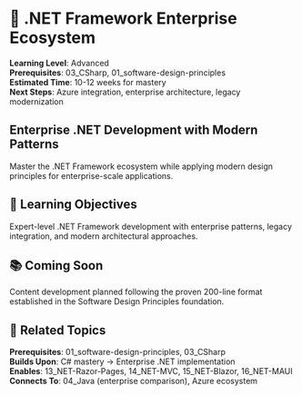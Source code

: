 # 🔷 .NET Framework Enterprise Ecosystem

**Learning Level**: Advanced  
**Prerequisites**: 03_CSharp, 01_software-design-principles  
**Estimated Time**: 10-12 weeks for mastery  
**Next Steps**: Azure integration, enterprise architecture, legacy modernization

## Enterprise .NET Development with Modern Patterns

Master the .NET Framework ecosystem while applying modern design principles for enterprise-scale applications.

## 🎯 Learning Objectives

Expert-level .NET Framework development with enterprise patterns, legacy integration, and modern architectural approaches.

## 📚 Coming Soon

Content development planned following the proven 200-line format established in the Software Design Principles foundation.

## 🔗 Related Topics

**Prerequisites**: 01_software-design-principles, 03_CSharp  
**Builds Upon**: C# mastery → Enterprise .NET implementation  
**Enables**: 13_NET-Razor-Pages, 14_NET-MVC, 15_NET-Blazor, 16_NET-MAUI  
**Connects To**: 04_Java (enterprise comparison), Azure ecosystem
